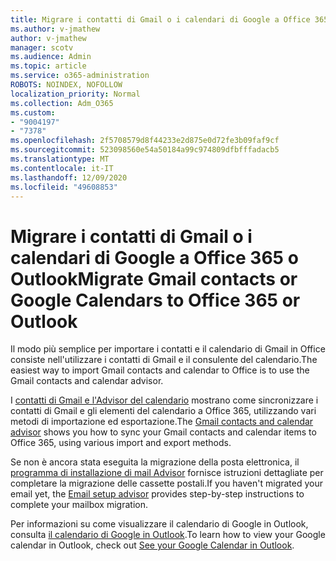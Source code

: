 ```yaml
---
title: Migrare i contatti di Gmail o i calendari di Google a Office 365 o Outlook
ms.author: v-jmathew
author: v-jmathew
manager: scotv
ms.audience: Admin
ms.topic: article
ms.service: o365-administration
ROBOTS: NOINDEX, NOFOLLOW
localization_priority: Normal
ms.collection: Adm_O365
ms.custom:
- "9004197"
- "7378"
ms.openlocfilehash: 2f5708579d8f44233e2d875e0d72fe3b09faf9cf
ms.sourcegitcommit: 523098560e54a50184a99c974809dfbfffadacb5
ms.translationtype: MT
ms.contentlocale: it-IT
ms.lasthandoff: 12/09/2020
ms.locfileid: "49608853"
---
```

# <a name="migrate-gmail-contacts-or-google-calendars-to-office-365-or-outlook"></a><span data-ttu-id="89eff-102">Migrare i contatti di Gmail o i calendari di Google a Office 365 o Outlook</span><span class="sxs-lookup"><span data-stu-id="89eff-102">Migrate Gmail contacts or Google Calendars to Office 365 or Outlook</span></span>

<span data-ttu-id="89eff-103">Il modo più semplice per importare i contatti e il calendario di Gmail in Office consiste nell'utilizzare i contatti di Gmail e il consulente del calendario.</span><span class="sxs-lookup"><span data-stu-id="89eff-103">The easiest way to import Gmail contacts and calendar to Office is to use the Gmail contacts and calendar advisor.</span></span>

<span data-ttu-id="89eff-104">I [contatti di Gmail e l'Advisor del calendario](https://go.microsoft.com/fwlink/?linkid=2134386) mostrano come sincronizzare i contatti di Gmail e gli elementi del calendario a Office 365, utilizzando vari metodi di importazione ed esportazione.</span><span class="sxs-lookup"><span data-stu-id="89eff-104">The [Gmail contacts and calendar advisor](https://go.microsoft.com/fwlink/?linkid=2134386) shows you how to sync your ‎Gmail‎ contacts and calendar items to ‎Office 365‎, using various import and export methods.</span></span>

<span data-ttu-id="89eff-105">Se non è ancora stata eseguita la migrazione della posta elettronica, il [programma di installazione di mail Advisor](https://go.microsoft.com/fwlink/?linkid=2133951) fornisce istruzioni dettagliate per completare la migrazione delle cassette postali.</span><span class="sxs-lookup"><span data-stu-id="89eff-105">If you haven't migrated your email yet, the [Email setup advisor](https://go.microsoft.com/fwlink/?linkid=2133951) provides step-by-step instructions to complete your mailbox migration.</span></span>

<span data-ttu-id="89eff-106">Per informazioni su come visualizzare il calendario di Google in Outlook, consulta [il calendario di Google in Outlook](https://go.microsoft.com/fwlink/?linkid=2083939).</span><span class="sxs-lookup"><span data-stu-id="89eff-106">To learn how to view your Google calendar in Outlook, check out [See your Google Calendar in Outlook](https://go.microsoft.com/fwlink/?linkid=2083939).</span></span>
